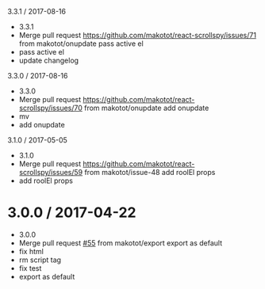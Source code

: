 3.3.1 / 2017-08-16
  * 3.3.1
  * Merge pull request https://github.com/makotot/react-scrollspy/issues/71 from
    makotot/onupdate
    pass active el
  * pass active el
  * update changelog

3.3.0 / 2017-08-16
  * 3.3.0
  * Merge pull request https://github.com/makotot/react-scrollspy/issues/70 from
    makotot/onupdate
    add onupdate
  * mv
  * add onupdate

3.1.0 / 2017-05-05
  * 3.1.0
  * Merge pull request https://github.com/makotot/react-scrollspy/issues/59 from
    makotot/issue-48
    add roolEl props
  * add roolEl props


3.0.0 / 2017-04-22
==================

  * 3.0.0
  * Merge pull request [#55](https://github.com/makotot/react-scrollspy/issues/55) from makotot/export
    export as default
  * fix html
  * rm script tag
  * fix test
  * export as default

